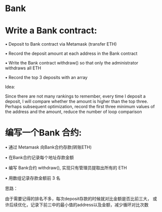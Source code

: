 # Bank

# Write a Bank contract:

• Deposit to Bank contract via Metamask (transfer ETH)

• Record the deposit amount at each address in the Bank contract

• Write the Bank contract withdraw() so that only the administrator withdraws all ETH

• Record the top 3 deposits with an array

Idea:

Since there are not many rankings to remember, every time I deposit a deposit, I will compare whether the amount is higher than the top three.
Perhaps subsequent optimization, record the first three minimum values of the address and the amount, reduce the number of loop comparison


# 编写一个Bank 合约:

• 通过 Metamask 向Bank合约存款(转账ETH)

• 在Bank合约记录每个地址存款金额

• 编写 Bank合约 withdraw(), 实现只有管理员提取出所有的 ETH

• 用数组记录存款金额前 3 名

思路：

由于需要记得的排名不多，每次deposit存款的时候就对比金额是否比前三大，
或许后续优化，记录下前三中的最小值的address以及金额，减少循环对比次数
